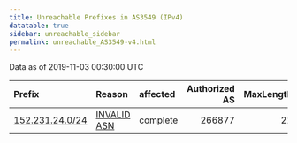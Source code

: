 ```yaml
---
title: Unreachable Prefixes in AS3549 (IPv4)
datatable: true
sidebar: unreachable_sidebar
permalink: unreachable_AS3549-v4.html
---
```


Data as of 2019-11-03 00:30:00 UTC


<div class="datatable-begin"></div>

| Prefix                                                   | Reason                                                                                                | affected   |   Authorized AS |   MaxLength | Anchor                                         |   unreachable /24s |
|:---------------------------------------------------------|:------------------------------------------------------------------------------------------------------|:-----------|----------------:|------------:|:-----------------------------------------------|-------------------:|
| [152.231.24.0/24](https://stat.ripe.net/152.231.24.0/24) | [INVALID ASN](https://rpki-validator.ripe.net/announcement-preview?asn=AS3549&prefix=152.231.24.0/24) | complete   |          266877 |          21 | [LACNIC](unreachable_LACNIC_RPKI_Root-v4.html) |                  1 |

<div class="datatable-end"></div>